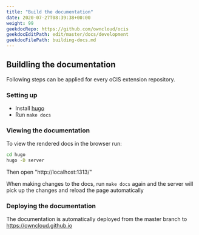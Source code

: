```yaml
---
title: "Build the documentation"
date: 2020-07-27T08:39:38+00:00
weight: 99
geekdocRepo: https://github.com/owncloud/ocis
geekdocEditPath: edit/master/docs/development
geekdocFilePath: building-docs.md
---
```


## Buildling the documentation

Following steps can be applied for every oCIS extension repository.

### Setting up

- Install [hugo](https://gohugo.io/getting-started/installing/)
- Run `make docs`

### Viewing the documentation

To view the rendered docs in the browser run:
```bash
cd hugo
hugo -D server
```

Then open "http://localhost:1313/"

When making changes to the docs, run `make docs` again and the server will pick up the changes and reload the page automatically

### Deploying the documentation

The documentation is automatically deployed from the master branch to https://owncloud.github.io

